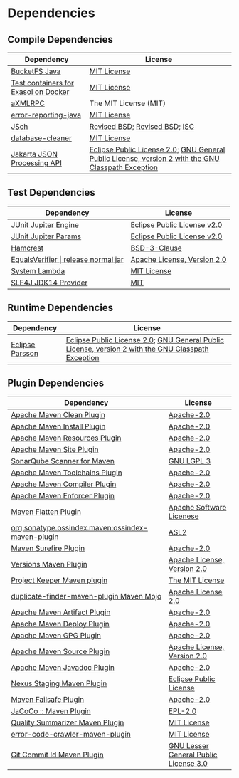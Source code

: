 <!-- @formatter:off -->
# Dependencies

## Compile Dependencies

| Dependency                                | License                                                                                                        |
| ----------------------------------------- | -------------------------------------------------------------------------------------------------------------- |
| [BucketFS Java][0]                        | [MIT License][1]                                                                                               |
| [Test containers for Exasol on Docker][2] | [MIT License][3]                                                                                               |
| [aXMLRPC][4]                              | The MIT License (MIT)                                                                                          |
| [error-reporting-java][5]                 | [MIT License][6]                                                                                               |
| [JSch][7]                                 | [Revised BSD][8]; [Revised BSD][9]; [ISC][10]                                                                  |
| [database-cleaner][11]                    | [MIT License][12]                                                                                              |
| [Jakarta JSON Processing API][13]         | [Eclipse Public License 2.0][14]; [GNU General Public License, version 2 with the GNU Classpath Exception][15] |

## Test Dependencies

| Dependency                                 | License                           |
| ------------------------------------------ | --------------------------------- |
| [JUnit Jupiter Engine][16]                 | [Eclipse Public License v2.0][17] |
| [JUnit Jupiter Params][16]                 | [Eclipse Public License v2.0][17] |
| [Hamcrest][18]                             | [BSD-3-Clause][19]                |
| [EqualsVerifier \| release normal jar][20] | [Apache License, Version 2.0][21] |
| [System Lambda][22]                        | [MIT License][23]                 |
| [SLF4J JDK14 Provider][24]                 | [MIT][25]                         |

## Runtime Dependencies

| Dependency            | License                                                                                                        |
| --------------------- | -------------------------------------------------------------------------------------------------------------- |
| [Eclipse Parsson][26] | [Eclipse Public License 2.0][14]; [GNU General Public License, version 2 with the GNU Classpath Exception][15] |

## Plugin Dependencies

| Dependency                                              | License                                     |
| ------------------------------------------------------- | ------------------------------------------- |
| [Apache Maven Clean Plugin][27]                         | [Apache-2.0][21]                            |
| [Apache Maven Install Plugin][28]                       | [Apache-2.0][21]                            |
| [Apache Maven Resources Plugin][29]                     | [Apache-2.0][21]                            |
| [Apache Maven Site Plugin][30]                          | [Apache-2.0][21]                            |
| [SonarQube Scanner for Maven][31]                       | [GNU LGPL 3][32]                            |
| [Apache Maven Toolchains Plugin][33]                    | [Apache-2.0][21]                            |
| [Apache Maven Compiler Plugin][34]                      | [Apache-2.0][21]                            |
| [Apache Maven Enforcer Plugin][35]                      | [Apache-2.0][21]                            |
| [Maven Flatten Plugin][36]                              | [Apache Software Licenese][21]              |
| [org.sonatype.ossindex.maven:ossindex-maven-plugin][37] | [ASL2][38]                                  |
| [Maven Surefire Plugin][39]                             | [Apache-2.0][21]                            |
| [Versions Maven Plugin][40]                             | [Apache License, Version 2.0][21]           |
| [Project Keeper Maven plugin][41]                       | [The MIT License][42]                       |
| [duplicate-finder-maven-plugin Maven Mojo][43]          | [Apache License 2.0][44]                    |
| [Apache Maven Artifact Plugin][45]                      | [Apache-2.0][21]                            |
| [Apache Maven Deploy Plugin][46]                        | [Apache-2.0][21]                            |
| [Apache Maven GPG Plugin][47]                           | [Apache-2.0][21]                            |
| [Apache Maven Source Plugin][48]                        | [Apache License, Version 2.0][21]           |
| [Apache Maven Javadoc Plugin][49]                       | [Apache-2.0][21]                            |
| [Nexus Staging Maven Plugin][50]                        | [Eclipse Public License][51]                |
| [Maven Failsafe Plugin][52]                             | [Apache-2.0][21]                            |
| [JaCoCo :: Maven Plugin][53]                            | [EPL-2.0][54]                               |
| [Quality Summarizer Maven Plugin][55]                   | [MIT License][56]                           |
| [error-code-crawler-maven-plugin][57]                   | [MIT License][58]                           |
| [Git Commit Id Maven Plugin][59]                        | [GNU Lesser General Public License 3.0][60] |

[0]: https://github.com/exasol/bucketfs-java/
[1]: https://github.com/exasol/bucketfs-java/blob/main/LICENSE
[2]: https://github.com/exasol/exasol-testcontainers/
[3]: https://github.com/exasol/exasol-testcontainers/blob/main/LICENSE
[4]: https://github.com/gturri/aXMLRPC
[5]: https://github.com/exasol/error-reporting-java/
[6]: https://github.com/exasol/error-reporting-java/blob/main/LICENSE
[7]: https://github.com/mwiede/jsch
[8]: https://github.com/mwiede/jsch/blob/master/LICENSE.txt
[9]: https://github.com/mwiede/jsch/blob/master/LICENSE.JZlib.txt
[10]: https://github.com/mwiede/jsch/blob/master/LICENSE.jBCrypt.txt
[11]: https://github.com/exasol/database-cleaner/
[12]: https://github.com/exasol/database-cleaner/blob/main/LICENSE
[13]: https://github.com/eclipse-ee4j/jsonp
[14]: https://projects.eclipse.org/license/epl-2.0
[15]: https://projects.eclipse.org/license/secondary-gpl-2.0-cp
[16]: https://junit.org/junit5/
[17]: https://www.eclipse.org/legal/epl-v20.html
[18]: http://hamcrest.org/JavaHamcrest/
[19]: https://raw.githubusercontent.com/hamcrest/JavaHamcrest/master/LICENSE
[20]: https://www.jqno.nl/equalsverifier
[21]: https://www.apache.org/licenses/LICENSE-2.0.txt
[22]: https://github.com/stefanbirkner/system-lambda/
[23]: http://opensource.org/licenses/MIT
[24]: http://www.slf4j.org
[25]: https://opensource.org/license/mit
[26]: https://github.com/eclipse-ee4j/parsson
[27]: https://maven.apache.org/plugins/maven-clean-plugin/
[28]: https://maven.apache.org/plugins/maven-install-plugin/
[29]: https://maven.apache.org/plugins/maven-resources-plugin/
[30]: https://maven.apache.org/plugins/maven-site-plugin/
[31]: http://docs.sonarqube.org/display/PLUG/Plugin+Library/sonar-scanner-maven/sonar-maven-plugin
[32]: http://www.gnu.org/licenses/lgpl.txt
[33]: https://maven.apache.org/plugins/maven-toolchains-plugin/
[34]: https://maven.apache.org/plugins/maven-compiler-plugin/
[35]: https://maven.apache.org/enforcer/maven-enforcer-plugin/
[36]: https://www.mojohaus.org/flatten-maven-plugin/
[37]: https://sonatype.github.io/ossindex-maven/maven-plugin/
[38]: http://www.apache.org/licenses/LICENSE-2.0.txt
[39]: https://maven.apache.org/surefire/maven-surefire-plugin/
[40]: https://www.mojohaus.org/versions/versions-maven-plugin/
[41]: https://github.com/exasol/project-keeper/
[42]: https://github.com/exasol/project-keeper/blob/main/LICENSE
[43]: https://basepom.github.io/duplicate-finder-maven-plugin
[44]: http://www.apache.org/licenses/LICENSE-2.0.html
[45]: https://maven.apache.org/plugins/maven-artifact-plugin/
[46]: https://maven.apache.org/plugins/maven-deploy-plugin/
[47]: https://maven.apache.org/plugins/maven-gpg-plugin/
[48]: https://maven.apache.org/plugins/maven-source-plugin/
[49]: https://maven.apache.org/plugins/maven-javadoc-plugin/
[50]: http://www.sonatype.com/public-parent/nexus-maven-plugins/nexus-staging/nexus-staging-maven-plugin/
[51]: http://www.eclipse.org/legal/epl-v10.html
[52]: https://maven.apache.org/surefire/maven-failsafe-plugin/
[53]: https://www.jacoco.org/jacoco/trunk/doc/maven.html
[54]: https://www.eclipse.org/legal/epl-2.0/
[55]: https://github.com/exasol/quality-summarizer-maven-plugin/
[56]: https://github.com/exasol/quality-summarizer-maven-plugin/blob/main/LICENSE
[57]: https://github.com/exasol/error-code-crawler-maven-plugin/
[58]: https://github.com/exasol/error-code-crawler-maven-plugin/blob/main/LICENSE
[59]: https://github.com/git-commit-id/git-commit-id-maven-plugin
[60]: http://www.gnu.org/licenses/lgpl-3.0.txt
